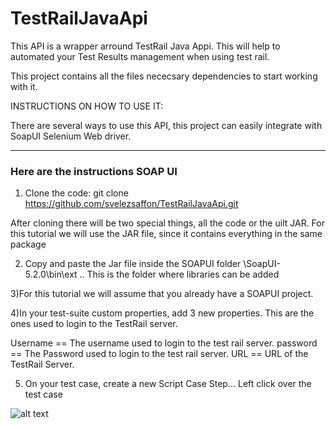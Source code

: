 # TestRailJavaApi

This API is a wrapper arround TestRail Java Appi. This will help to automated your Test Results management when using test rail.

This project contains all the files nececsary dependencies to start working with it.


INSTRUCTIONS ON HOW TO USE IT:

There are several ways to use this API, this project can easily integrate with SoapUI Selenium Web driver.

---

### Here are the instructions SOAP UI

1) Clone the code:
git clone https://github.com/svelezsaffon/TestRailJavaApi.git

After cloning there will be two special things, all the code or the uilt JAR. For this tutorial we will use the JAR file, since it contains everything in the same package

2) Copy and paste the Jar file inside the SOAPUI folder \SoapUI-5.2.0\bin\ext .. This is the folder where libraries can be added

3)For this tutorial we will assume that you already have a SOAPUI project.

4)In your test-suite custom properties, add 3 new properties. This are the ones used to login to the TestRail server.

Username == The username used to login to the test rail server.
password == The Password used to login to the test rail server.
URL      == URL of the TestRail Server.

5) On your test case, create a new Script Case Step... Left click over the test case

![alt text](C:\Users\Santiago\Documents\TestRailJavaApi\Images\scriptstep.png "Logo Title Text 1")